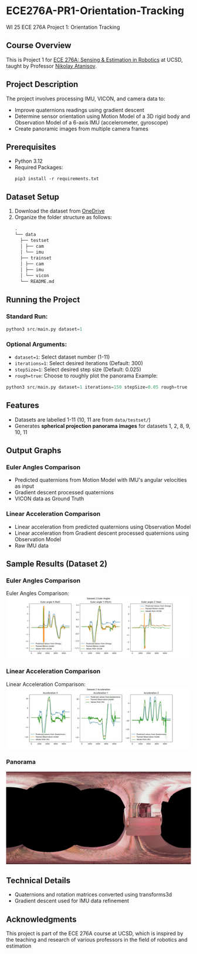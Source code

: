 # ECE276A-PR1-Orientation-Tracking
WI 25 ECE 276A Project 1: Orientation Tracking

## Course Overview
This is Project 1 for [ECE 276A: Sensing & Estimation in Robotics](https://natanaso.github.io/ece276a/) at UCSD, taught by Professor [Nikolay Atanisov](https://natanaso.github.io/).

## Project Description
The project involves processing IMU, VICON, and camera data to:
- Improve quaternions readings using gradient descent
- Determine sensor orientation using Motion Model of a 3D rigid body and Observation Model of a 6-axis IMU (accelerometer, gyroscope)
- Create panoramic images from multiple camera frames

## Prerequisites
- Python 3.12
- Required Packages:
    ```
    pip3 install -r requirements.txt
    ```

## Dataset Setup
1. Download the dataset from [OneDrive](https://ucsdcloud-my.sharepoint.com/:f:/g/personal/w3chou_ucsd_edu/EpRBzH7ljQZFvZ7O9x2R_gQBV4dtu8yBDr3s3wMVzSCLnw?e=Ta5u5S)
2. Organize the folder structure as follows:
    ```text
    .
    └── data
      ├── testset
      │ ├── cam
      │ └── imu
      ├── trainset
      │ ├── cam
      │ ├── imu
      │ └── vicon
      └── README.md
    ```

## Running the Project
### Standard Run:
```python
python3 src/main.py dataset=1
```
### Optional Arguments:
- `dataset=1`: Select dataset number (1-11)
- `iterations=1`: Select desired iterations (Default: 300)
- `stepSize=1`: Select desired step size (Default: 0.025)
- `rough=true`: Choose to roughly plot the panorama
Example:
```python
python3 src/main.py dataset=1 iterations=150 stepSize=0.05 rough=true
```

## Features
- Datasets are labelled 1-11 (10, 11 are from `data/testset/`)
- Generates **spherical projection panorama images** for datasets 1, 2, 8, 9, 10, 11

## Output Graphs
### Euler Angles Comparison
- Predicted quaternions from Motion Model with IMU's angular velocities as input
- Gradient descent processed quaternions
- VICON data as Ground Truth

### Linear Acceleration Comparison
- Linear acceleration from predicted quaternions using Observation Model
- Linear acceleration from Gradient descent processed quaternions using Observation Model
- Raw IMU data

## Sample Results (Dataset 2)
### Euler Angles Comparison
Euler Angles Comparison:
![image](assets/2_AngVel.jpg)

### Linear Acceleration Comparison
Linear Acceleration Comparison:
![image](assets/2_Accel.jpg)

### Panorama
![image](assets/panorama_2.jpg)

## Technical Details
- Quaternions and rotation matrices converted using transforms3d
- Gradient descent used for IMU data refinement

## Acknowledgments
This project is part of the ECE 276A course at UCSD, which is inspired by the teaching and research of various professors in the field of robotics and estimation